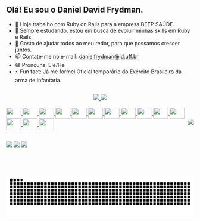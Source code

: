 ## Olá! Eu sou o Daniel David Frydman.

- 🔭 Hoje trabalho com Ruby on Rails para a empresa BEEP SAÚDE.
- 🌱 Sempre estudando, estou em busca de evoluir minhas skills em Ruby e Rails.
- 👯 Gosto de ajudar todos ao meu redor, para que possamos crescer juntos.
- 📫 Contate-me no e-mail: danielfrydman@id.uff.br
- 😄 Pronouns: Ele/He
- ⚡ Fun fact: Já me formei Oficial temporário do Exército Brasileiro da arma de Infantaria.
##
<div align="center">
  <a href="https://github.com/DanielFrydman">
  <img height="180em" src="https://github-readme-stats.vercel.app/api?username=DanielFrydman&show_icons=true&theme=dark&include_all_commits=true&count_private=true"/>
  <img height="180em" src="https://github-readme-stats.vercel.app/api/top-langs/?username=DanielFrydman&layout=compact&langs_count=7&theme=dark"/>
</div>


<div style="display: inline_block"><br>
  <img align="center" height="30" width="40" src="https://cdn.jsdelivr.net/gh/devicons/devicon/icons/vscode/vscode-original.svg" />
  <img align="center" height="30" width="40" src="https://cdn.jsdelivr.net/gh/devicons/devicon/icons/python/python-original.svg" />
  <img align="center" height="30" width="40" src="https://cdn.jsdelivr.net/gh/devicons/devicon/icons/c/c-original.svg" />
  <img align="center" height="30" width="40" src="https://cdn.jsdelivr.net/gh/devicons/devicon/icons/cplusplus/cplusplus-original.svg" />
  <img align="center" height="30" width="40" src="https://cdn.jsdelivr.net/gh/devicons/devicon/icons/javascript/javascript-original.svg" />
  <img align="center" height="30" width="40" src="https://cdn.jsdelivr.net/gh/devicons/devicon/icons/postgresql/postgresql-original.svg" />
  <img align="center" height="30" width="40" src="https://cdn.jsdelivr.net/gh/devicons/devicon/icons/java/java-original.svg" />
  <img align="center" height="30" width="40" src="https://cdn.jsdelivr.net/gh/devicons/devicon/icons/mysql/mysql-original.svg" />
  <img align="center" height="30" width="40" src="https://cdn.jsdelivr.net/gh/devicons/devicon/icons/css3/css3-original.svg" />
  <img align="center" height="30" width="40" src="https://cdn.jsdelivr.net/gh/devicons/devicon/icons/html5/html5-original.svg" />
  <img align="center" height="30" width="40" src="https://cdn.jsdelivr.net/gh/devicons/devicon/icons/bootstrap/bootstrap-plain.svg" />
  <img align="center" height="30" width="40" src="https://cdn.jsdelivr.net/gh/devicons/devicon/icons/photoshop/photoshop-plain.svg" />
  <img align="center" height="30" width="40" src="https://cdn.jsdelivr.net/gh/devicons/devicon/icons/ruby/ruby-original.svg" />
  <img align="center" height="30" width="40" src="https://cdn.jsdelivr.net/gh/devicons/devicon/icons/rails/rails-original-wordmark.svg" />
  <img align="right" height="150" style="border-radius:50px;" src="https://octocat-generator-assets.githubusercontent.com/my-octocat-1632965399012.png">
 </div>
  
  ##
 
<div>
  <a href="https://instagram.com/daniel.frydman" target="_blank"><img src="https://img.shields.io/badge/-Instagram-%23E4405F?style=for-the-badge&logo=instagram&logoColor=white" target="_blank"></a>
 	<a href="https://www.twitch.tv/1Fryd" target="_blank"><img src="https://img.shields.io/badge/Twitch-9146FF?style=for-the-badge&logo=twitch&logoColor=white" target="_blank"></a>
  <a href="https://br.linkedin.com/in/danieldfrydman" target="_blank"><img src="https://img.shields.io/badge/-LinkedIn-%230077B5?style=for-the-badge&logo=linkedin&logoColor=white" target="_blank"></a> 
 
  ![Snake animation](https://github.com/DanielFrydman/DanielFrydman/blob/output/github-contribution-grid-snake.svg)
 
</div>
